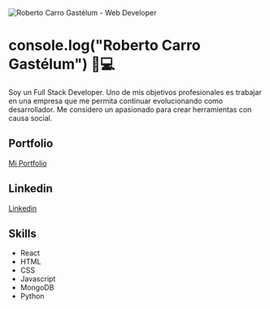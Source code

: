  <img src="https://res.cloudinary.com/robcg1102/image/upload/v1620958735/robcg1102_knidn8.png" alt="Roberto Carro Gastélum - Web Developer"> 

# console.log("Roberto Carro Gastélum") 🧑💻

Soy un Full Stack Developer. Uno de mis objetivos profesionales es trabajar en una empresa que me permita continuar evolucionando como desarrollador. Me considero un apasionado para crear herramientas con causa social.

## Portfolio

<a href="https://robcg1102.netlify.app/" target="_blank">Mi Portfolio</a>

## Linkedin

<a href="https://www.linkedin.com/in/roberto-carro/" target="_blank">Linkedin</a>

## Skills

* React
* HTML
* CSS
* Javascript
* MongoDB
* Python

<!--
**robcg1102/robcg1102** is a ✨ _special_ ✨ repository because its `README.md` (this file) appears on your GitHub profile.

Here are some ideas to get you started:

- 🔭 I’m currently working on ...
- 🌱 I’m currently learning ...
- 👯 I’m looking to collaborate on ...
- 🤔 I’m looking for help with ...
- 💬 Ask me about ...
- 📫 How to reach me: ...
- 😄 Pronouns: ...
- ⚡ Fun fact: ...
-->
